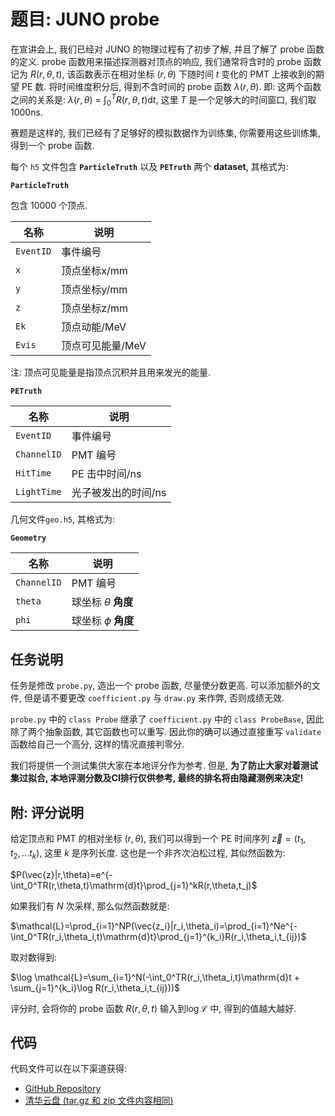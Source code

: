 # 题目: JUNO probe

在宣讲会上, 我们已经对 JUNO 的物理过程有了初步了解, 并且了解了 probe 函数的定义. probe 函数用来描述探测器对顶点的响应, 我们通常将含时的 probe 函数记为 $R(r,\theta,t)$, 该函数表示在相对坐标 $(r, \theta)$ 下随时间 $t$ 变化的 PMT 上接收到的期望 PE 数. 将时间维度积分后, 得到不含时间的 probe 函数 $\lambda(r,\theta)$. 即: 这两个函数之间的关系是: $\lambda(r,\theta)$ = $\int_0^TR(r,\theta,t)\mathrm{d}t$, 这里 $T$ 是一个足够大的时间窗口, 我们取 1000ns.

赛题是这样的, 我们已经有了足够好的模拟数据作为训练集, 你需要用这些训练集, 得到一个 probe 函数.

每个 `h5` 文件包含 **`ParticleTruth`** 以及 **`PETruth`** 两个 **dataset**, 其格式为:

**`ParticleTruth`**

包含 10000 个顶点.

| 名称      | 说明             |
| --------- | ---------------- |
| `EventID` | 事件编号         |
| `x`       | 顶点坐标x/mm     |
| `y`       | 顶点坐标y/mm     |
| `z`       | 顶点坐标z/mm     |
| `Ek`      | 顶点动能/MeV     |
| `Evis`    | 顶点可见能量/MeV |

注: 顶点可见能量是指顶点沉积并且用来发光的能量.

**`PETruth`**

| 名称        | 说明                |
| ----------- | ------------------- |
| `EventID`   | 事件编号            |
| `ChannelID` | PMT 编号            |
| `HitTime`   | PE 击中时间/ns      |
| `LightTime` | 光子被发出的时间/ns |

几何文件`geo.h5`, 其格式为:

**`Geometry`**

| 名称        | 说明                     |
| ----------- | ------------------------ |
| `ChannelID` | PMT 编号                 |
| `theta`     | 球坐标 $\theta$ **角度** |
| `phi`       | 球坐标 $\phi$ **角度**   |

## 任务说明

任务是修改 `probe.py`, 造出一个 probe 函数, 尽量使分数更高. 可以添加额外的文件, 但是请不要更改 `coefficient.py` 与 `draw.py` 来作弊, 否则成绩无效.

`probe.py` 中的 `class Probe` 继承了 `coefficient.py` 中的 `class ProbeBase`, 因此除了两个抽象函数, 其它函数也可以重写. 因此你的确可以通过直接重写 `validate` 函数给自己一个高分, 这样的情况直接判零分.

我们将提供一个测试集供大家在本地评分作为参考. 但是, **为了防止大家对着测试集过拟合, 本地评测分数及CI排行仅供参考, 最终的排名将由隐藏测例来决定!**

## 附: 评分说明

给定顶点和 PMT 的相对坐标 $(r,\theta)$, 我们可以得到一个 PE 时间序列 $\vec{z}=(t_1,t_2,...t_k)$, 这里 $k$ 是序列长度. 这也是一个非齐次泊松过程, 其似然函数为:

$P(\vec{z}|r,\theta)=e^{-\int_0^TR(r,\theta,t)\mathrm{d}t}\prod_{j=1}^kR(r,\theta,t_j)$

如果我们有 $N$ 次采样, 那么似然函数就是:

$\mathcal{L}=\prod_{i=1}^NP(\vec{z_i}|r_i,\theta_i)=\prod_{i=1}^Ne^{-\int_0^TR(r_i,\theta_i,t)\mathrm{d}t}\prod_{j=1}^{k_i}R(r_i,\theta_i,t_{ij})$

取对数得到:

$\log \mathcal{L}=\sum_{i=1}^N(-\int_0^TR(r_i,\theta_i,t)\mathrm{d}t + \sum_{j=1}^{k_i}\log R(r_i,\theta_i,t_{ij}))$

评分时, 会将你的 probe 函数 $R(r,\theta,t)$ 输入到$\log \mathcal{L}$ 中, 得到的值越大越好.

## 代码

代码文件可以在以下渠道获得:

- [GitHub Repository](https://github.com/thudep/Ghost-Hunter-JUNO-probe)
- [清华云盘 (tar.gz 和 zip 文件内容相同)](https://cloud.tsinghua.edu.cn/d/21ff87c80f61494191b6/)
